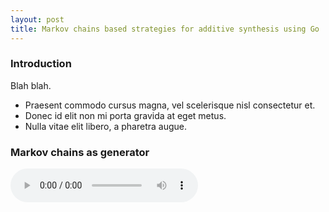 ```yaml
---
layout: post
title: Markov chains based strategies for additive synthesis using Go
---
```


### Introduction

Blah blah.

* Praesent commodo cursus magna, vel scelerisque nisl consectetur et.
* Donec id elit non mi porta gravida at eget metus.
* Nulla vitae elit libero, a pharetra augue.

### Markov chains as generator

<audio src="https://github.com/bh90210/mlsic/raw/trunk/docs/public/50.wav" controls preload></audio>